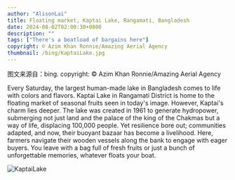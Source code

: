 ```yaml
---
author: "AlisonLai"
title: Floating market, Kaptai Lake, Rangamati, Bangladesh
date: 2024-08-02T02:00:30+0800
description: ""
tags: ["There's a boatload of bargains here"]
copyright: © Azim Khan Ronnie/Amazing Aerial Agency
thumbnail: /bing/KaptaiLake.jpg
---
```

图文来源自：bing.  copyright: © Azim Khan Ronnie/Amazing Aerial Agency

Every Saturday, the largest human-made lake in Bangladesh comes to life with colors and flavors. Kaptai Lake in Rangamati District is home to the floating market of seasonal fruits seen in today's image. However, Kaptai's charm lies deeper. The lake was created in 1961 to generate hydropower, submerging not just land and the palace of the king of the Chakmas but a way of life, displacing 100,000 people. Yet resilience bore out; communities adapted, and now, their buoyant bazaar has become a livelihood. Here, farmers navigate their wooden vessels along the bank to engage with eager buyers. You leave with a bag full of fresh fruits or just a bunch of unforgettable memories, whatever floats your boat.

![KaptaiLake](/bing/KaptaiLake.jpg)